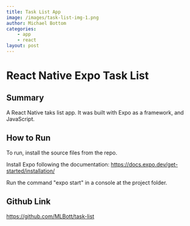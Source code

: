 ```yaml
---
title: Task List App
image: /images/task-list-img-1.png
author: Michael Bottom
categories:
    - app
    - react
layout: post
---
```


# React Native Expo Task List

## Summary
A React Native taks list app. It was built with Expo as a framework, and JavaScript.

## How to Run
To run, install the source files from the repo.

Install Expo following the documentation: https://docs.expo.dev/get-started/installation/

Run the command "expo start" in a console at the project folder.

## Github Link
<a href="https://github.com/MLBott/task-list " target="_blank" rel="noopener noreferrer">https://github.com/MLBott/task-list </a>

